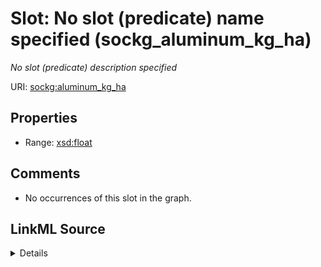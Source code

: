

# Slot: No slot (predicate) name specified (sockg_aluminum_kg_ha)


_No slot (predicate) description specified_







URI: [sockg:aluminum_kg_ha](https://idir.uta.edu/sockg-ontology/docs/aluminum_kg_ha)



<!-- no inheritance hierarchy -->








## Properties

* Range: [xsd:float](http://www.w3.org/2001/XMLSchema#float)





## Comments

* No occurrences of this slot in the graph.



## LinkML Source

<details>

```yaml
name: sockg_aluminum_kg_ha
description: No slot (predicate) description specified
title: No slot (predicate) name specified
comments:
- No occurrences of this slot in the graph.
from_schema: soc-kg
rank: 1000
domain: sockg_WindErosionArea
slot_uri: sockg:aluminum_kg_ha
alias: sockg_aluminum_kg_ha
range: float

```
</details>